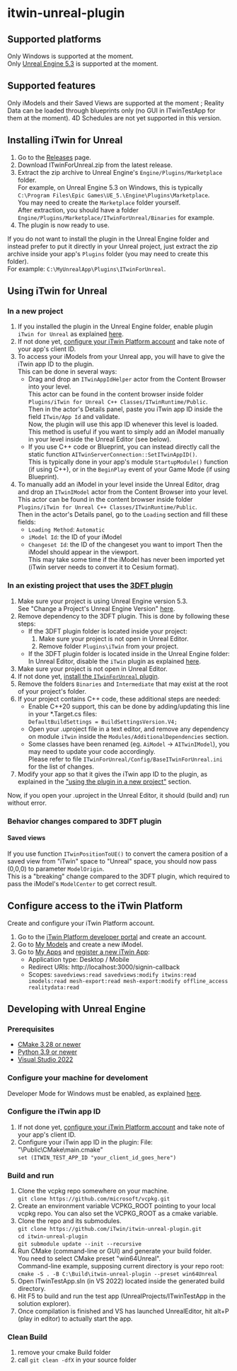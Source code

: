 # itwin-unreal-plugin

## Supported platforms

Only Windows is supported at the moment.<br>
Only [Unreal Engine 5.3](https://dev.epicgames.com/documentation/en-us/unreal-engine/installing-unreal-engine?application_version=5.3) is supported at the moment.

## Supported features

Only iModels and their Saved Views are supported at the moment ; Reality Data can be loaded through blueprints only (no GUI in ITwinTestApp for them at the moment).
4D Schedules are not yet supported in this version.

## <a id="install-plugin"></a> Installing iTwin for Unreal

1. Go to the [Releases](https://github.com/iTwin/itwin-unreal-plugin/releases) page.
2. Download ITwinForUnreal.zip from the latest release.
3. Extract the zip archive to Unreal Engine's `Engine/Plugins/Marketplace` folder.<br>
   For example, on Unreal Engine 5.3 on Windows, this is typically `C:\Program Files\Epic Games\UE_5.\Engine\Plugins\Marketplace`.<br>
   You may need to create the `Marketplace` folder yourself.<br>
   After extraction, you should have a folder `Engine/Plugins/Marketplace/ITwinForUnreal/Binaries` for example.
4. The plugin is now ready to use.

If you do not want to install the plugin in the Unreal Engine folder and instead prefer to put it directly in your Unreal project, just extract the zip archive inside your app's `Plugins` folder (you may need to create this folder).<br>
For example: `C:\MyUnrealApp\Plugins\ITwinForUnreal`.

## Using iTwin for Unreal

### <a id="use-plugin-in-new-project"></a> In a new project

1. If you installed the plugin in the Unreal Engine folder, enable plugin `iTwin for Unreal` as explained [here](https://dev.epicgames.com/documentation/en-us/unreal-engine/working-with-plugins-in-unreal-engine).
2. If not done yet, [configure your iTwin Platform account](#configure-itwin-platform) and take note of your app's client ID.
3. To access your iModels from your Unreal app, you will have to give the iTwin app ID to the plugin.<br>
   This can be done in several ways:
   - Drag and drop an `ITwinAppIdHelper` actor from the Content Browser into your level.<br>
     This actor can be found in the content browser inside folder `Plugins/iTwin for Unreal C++ Classes/ITwinRuntime/Public`.<br>
     Then in the actor's Details panel, paste you iTwin app ID inside the field `ITwin/App Id` and validate.<br>
     Now, the plugin will use this app ID whenever this level is loaded.<br>
     This method is useful if you want to simply add an iModel manually in your level inside the Unreal Editor (see below).
   - If you use C++ code or Blueprint, you can instead directly call the static function `AITwinServerConnection::SetITwinAppID()`.<br>
     This is typically done in your app's module `StartupModule()` function (if using C++), or in the `BeginPlay` event of your Game Mode (if using Blueprint).
4. To manually add an iModel in your level inside the Unreal Editor, drag and drop an `ITwinIModel` actor from the Content Browser into your level.<br>
   This actor can be found in the content browser inside folder `Plugins/iTwin for Unreal C++ Classes/ITwinRuntime/Public`.<br>
   Then in the actor's Details panel, go to the `Loading` section and fill these fields:
   - `Loading Method`: `Automatic`
   - `iModel Id`: the ID of your iModel
   - `Changeset Id`: the ID of the changeset you want to import
   Then the iModel should appear in the viewport.<br>
   This may take some time if the iModel has never been imported yet (iTwin server needs to convert it to Cesium format).

### In an existing project that uses the [3DFT plugin](https://github.com/iTwin/unreal-engine-3dft-plugin)

1. Make sure your project is using Unreal Engine version 5.3.<br>
   See "Change a Project's Unreal Engine Version" [here](https://dev.epicgames.com/documentation/en-us/unreal-engine/managing-game-code-in-unreal-engine?application_version=5.3).
2. Remove dependency to the 3DFT plugin. This is done by following these steps:
   - If the 3DFT plugin folder is located inside your project:
     1. Make sure your project is not open in Unreal Editor.
     2. Remove folder `Plugins\iTwin` from your project.
   - If the 3DFT plugin folder is located inside in the Unreal Engine folder:<br>
     In Unreal Editor, disable the `iTwin` plugin as explained [here](https://dev.epicgames.com/documentation/en-us/unreal-engine/working-with-plugins-in-unreal-engine?application_version=5.3).
3. Make sure your project is not open in Unreal Editor.
4. If not done yet, [install the `ITwinForUnreal` plugin](#install-plugin).
5. Remove the folders `Binaries` and `Intermediate` that may exist at the root of your project's folder.
6. If your project contains C++ code, these additional steps are needed:
   - Enable C++20 support, this can be done by adding/updating this line in your *.Target.cs files:<br>
     `DefaultBuildSettings = BuildSettingsVersion.V4;`
   - Open your .uproject file in a text editor, and remove any dependency on module `iTwin` inside the `Modules/AdditionalDependencies` section.
   - Some classes have been renamed (eg. `AiModel` -> `AITwinIModel`), you may need to update your code accordingly.<br>
     Please refer to file `ITwinForUnreal/Config/BaseITwinForUnreal.ini` for the list of changes.
7. Modify your app so that it gives the iTwin app ID to the plugin, as explained in the ["using the plugin in a new project"](#use-plugin-in-new-project) section.

Now, if you open your .uproject in the Unreal Editor, it should (build and) run without error.

### Behavior changes compared to 3DFT plugin

#### Saved views

If you use function `ITwinPositionToUE()` to convert the camera position of a saved view from "iTwin" space to "Unreal" space, you should now pass (0,0,0) to parameter `ModelOrigin`.<br>
This is a "breaking" change compared to the 3DFT plugin, which required to pass the iModel's `ModelCenter` to get correct result.

## <a id="configure-itwin-platform"></a> Configure access to the iTwin Platform

Create and configure your iTwin Platform account.<br>
1. Go to the [iTwin Platform developer portal](https://developer.bentley.com/) and create an account.<br>
2. Go to [My Models](https://developer.bentley.com/my-imodels/) and create a new iModel.<br>
3. Go to [My Apps](https://developer.bentley.com/my-apps/) and [register a new iTwin App](https://developer.bentley.com/tutorials/quickstart-web-and-service-apps/#12-register-your-application):
   - Application type: Desktop / Mobile
   - Redirect URIs: http://localhost:3000/signin-callback
   - Scopes: `savedviews:read savedviews:modify itwins:read imodels:read mesh-export:read mesh-export:modify offline_access realitydata:read`

## Developing with Unreal Engine

### Prerequisites

- [CMake 3.28 or newer](https://cmake.org/download/)
- [Python 3.9 or newer](https://www.python.org/downloads/)
- [Visual Studio 2022](https://dev.epicgames.com/documentation/en-us/unreal-engine/setting-up-visual-studio-development-environment-for-cplusplus-projects-in-unreal-engine?application_version=5.3)

### Configure your machine for develoment

Developer Mode for Windows must be enabled, as explained [here](https://learn.microsoft.com/en-us/windows/apps/get-started/enable-your-device-for-development).

### <a id="configure-itwin-platform"></a> Configure the iTwin app ID

1. If not done yet, [configure your iTwin Platform account](#configure-itwin-platform) and take note of your app's client ID.
2. Configure your iTwin app ID in the plugin:
   File: "\Public\CMake\main.cmake"<br>
   `set (ITWIN_TEST_APP_ID "your_client_id_goes_here")`<br>

### Build and run

1. Clone the vcpkg repo somewhere on your machine.<br>
`git clone https://github.com/microsoft/vcpkg.git`
2. Create an environment variable VCPKG_ROOT pointing to your local vcpkg repo.
   You can also set the VCPKG_ROOT as a cmake variable.
3. Clone the repo and its submodules.<br>
`git clone https://github.com/iTwin/itwin-unreal-plugin.git`<br>
`cd itwin-unreal-plugin`<br>
`git submodule update --init --recursive`
4. Run CMake (command-line or GUI) and generate your build folder.<br>
   You need to select CMake preset "win64Unreal".<br>
   Command-line example, supposing current directory is your repo root:<br>
`cmake -S . -B C:\Build\itwin-unreal-plugin --preset win64Unreal`
5. Open ITwinTestApp.sln (in VS 2022) located inside the generated build directory.
6. Hit F5 to build and run the test app (UnrealProjects/ITwinTestApp in the solution explorer).
7. Once compilation is finished and VS has launched UnrealEditor, hit alt+P (play in editor) to actually start the app.

### Clean Build

1. remove your cmake Build folder
2. call `git clean -dfX` in your source folder

